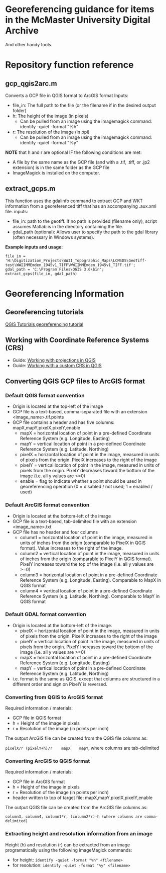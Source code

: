 # Georeferencing guidance for items in the McMaster University Digital Archive
And other handy tools.

# Repository function reference

## gcp_qgis2arc.m
Converts a GCP file in QGIS format to ArcGIS format
Inputs: 
- file_in: The full path to the file (or the filename if in the desired output folder)
- h:   The height of the image (in pixels)
  - Can be pulled from an image using the imagemagick command: identify -quiet -format "%h" <filename>
- r: The resolution of the image (in ppi)
  - Can be pulled from an image using the imagemagick command: identify -quiet -format "%y" <filename>
	
**NOTE** that h and r are optional IF the following conditions are met: 
- A file by the same name as the GCP file (and with a .tif, .tiff, or .jp2 extension) is in the same folder as the GCP file
- ImageMagick is installed on the computer.

## extract_gcps.m
This function uses the gdalinfo command to extract GCP and WKT information from a georeferenced tiff that has an accompanying .aux.xml file. 
inputs: 
- file_in: path to the geotiff. If no path is provided (filename only), script assumes Matlab is in the directory containing the file.
- gdal_path (optional): Allows user to specify the path to the gdal library (often necessary in Windows systems).

**Example inputs and usage:**
```
file_in = 'H:\Digitization_Projects\WWII_Topographic_Maps\LCMSDS\GeoTiff-test\WWIIMMEmden_1945v1_TIFF\WWIIMMEmden_1945v1_TIFF.tif';
gdal_path = 'C:\Program Files\QGIS 3.6\bin';
extract_gcps(file_in, gdal_path)
```
# Georeferencing Information

## Georeferencing tutorials 
[QGIS Tutorials georeferencing tutorial](https://www.qgistutorials.com/en/docs/georeferencing_basics.html)

## Working with Coordinate Reference Systems (CRS)
- Guide: [Working with projections in QGIS](https://docs.qgis.org/3.4/en/docs/user_manual/working_with_projections/working_with_projections.html)
- Guide: [Working with a custom CRS in QGIS](https://docs.qgis.org/3.4/en/docs/user_manual/working_with_projections/working_with_projections.html#custom-coordinate-reference-system)

## Converting QGIS GCP files to ArcGIS format
 
### Default QGIS format convention
- Origin is located at the top-left of the image
- GCP file is a text-based, comma-separated file with an extension <image_name>.tif.points
- GCP file contains a header and has five columns: mapX,mapY,pixelX,pixelY,enable
  - mapX = horizontal location of point in a pre-defined Coordinate Reference System (e.g. Longitude, Easting)
  - mapY = vertical location of point in a pre-defined Coordinate Reference System (e.g. Latitude, Northing)
  - pixelX = horizontal location of point in the image, measured in units of pixels from the origin. PixelX increases to the right of the image
  - pixelY = vertical location of point in the image, measured in units of pixels from the origin. PixelY decreases toward the bottom of the image (i.e. all y values are <=0)
  - enable = flag to indicate whether a point should be used in georeferencing operation (0 = disabled / not used; 1 = enabled / used)
  
### Default ArcGIS format convention
- Origin is located at the bottom-left of the image
- GCP file is a text-based, tab-delimited file with an extension <image_name>.txt
- GCP file has no header and four columns
  - column1 = horizontal location of point in the image, measured in units of inches from the origin (comparable to PixelX in QGIS format). Value increases to the right of the image.
  - column2 = vertical location of point in the image, measured in units of inches from the origin (comparable to PixelY in QGIS format). PixelY increases toward the top of the image (i.e. all y values are >=0)
  - column3 = horizontal location of point in a pre-defined Coordinate Reference System (e.g. Longitude, Easting). Comparable to MapX in QGIS format
  - column4 = vertical location of point in a pre-defined Coordinate Reference System (e.g. Latitude, Northing). Comparable to MapY in QGIS format

### Default GDAL format convention
- Origin is located at the bottom-left of the image. 
  - pixelX = horizontal location of point in the image, measured in units of pixels from the origin. PixelX increases to the right of the image
  - pixelY = vertical location of point in the image, measured in units of pixels from the origin. PixelY increases toward the bottom of the image (i.e. all y values are >=0)
  - mapX = horizontal location of point in a pre-defined Coordinate Reference System (e.g. Longitude, Easting)
  - mapY = vertical location of point in a pre-defined Coordinate Reference System (e.g. Latitude, Northing)    
- i.e. format is the same as QGIS, except that columns are structured in a different order and sign on PixelY is reversed.

### Converting from QGIS to ArcGIS format
Required information / materials: 
- GCP file in QGIS format
- h = Height of the image in pixels
- r = Resolution of the image (in points per inch)

The output ArcGIS file can be created from the QGIS file columns as: 

```pixelX/r	(pixelY+h)/r	mapX	mapY```, where columns are tab-delimited

### Converting ArcGIS to QGIS format
Required information / materials: 
- GCP file in ArcGIS format
- h = Height of the image in pixels
- r = Resolution of the image (in points per inch)
- header written to top of target file: mapX,mapY,pixelX,pixelY,enable

The output QGIS file can be created from the ArcGIS file columns as: 

```column3, column4, column1*r, (column2*r)-h (where columns are comma-delimited)```

### Extracting height and resolution information from an image
Height (h) and resolution (r) can be extracted from an image programatically using the following imageMagick commands: 
- for height: ```identify -quiet -format "%h" <filename>```
- for resolution: ```identify -quiet -format "%y" <filename>```
